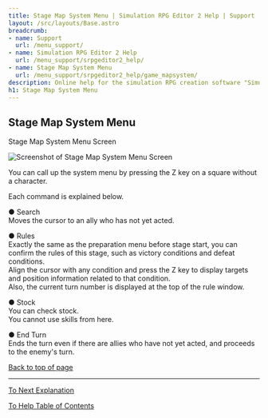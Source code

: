 ```yaml
---
title: Stage Map System Menu | Simulation RPG Editor 2 Help | Support | Omoshiro Game Shrine
layout: /src/layouts/Base.astro
breadcrumb:
- name: Support
  url: /menu_support/
- name: Simulation RPG Editor 2 Help
  url: /menu_support/srpgeditor2_help/
- name: Stage Map System Menu
  url: /menu_support/srpgeditor2_help/game_mapsystem/
description: Online help for the simulation RPG creation software "Simulation RPG Editor 2". "Stage Map System Menu".
h1: Stage Map System Menu
---
```


<a name="TOP"></a>

## Stage Map System Menu

Stage Map System Menu Screen

![Screenshot of Stage Map System Menu Screen](/menu_support/srpgeditor2_help/game_mapsystem/mapsystem.jpg)

You can call up the system menu by pressing the Z key on a square without a character.  

Each command is explained below.  

● Search  
Moves the cursor to an ally who has not yet acted.  

● Rules  
Exactly the same as the preparation menu before stage start, you can confirm the rules of this stage, such as victory conditions and defeat conditions.  
Align the cursor with any condition and press the Z key to display targets and position information related to that condition.  
Also, the current turn number is displayed at the top of the rule window.  

● Stock  
You can check stock.  
You cannot use skills from here.  

● End Turn  
Ends the turn even if there are allies who have not yet acted, and proceeds to the enemy's turn.  

[Back to top of page](#TOP)

---

  

[To Next Explanation](../game_maptest/)

[To Help Table of Contents](../)